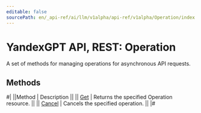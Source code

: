 ```yaml
---
editable: false
sourcePath: en/_api-ref/ai/llm/v1alpha/api-ref/v1alpha/Operation/index.md
---
```


# YandexGPT API, REST: Operation

A set of methods for managing operations for asynchronous API requests.

## Methods

#|
||Method | Description ||
|| [Get](get.md) | Returns the specified Operation resource. ||
|| [Cancel](cancel.md) | Cancels the specified operation. ||
|#